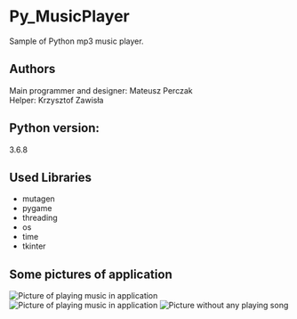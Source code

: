 # Py_MusicPlayer
Sample of Python mp3 music player.

## Authors
Main programmer and designer: Mateusz Perczak  
Helper: Krzysztof Zawisła

## Python version:
3.6.8

## Used Libraries 
+ mutagen
+ pygame
+ threading
+ os 
+ time 
+ tkinter

## Some pictures of application
![Picture of playing music in application](https://github.com/losek1/Py_MusicPlayer/blob/master/images/sounder_1.PNG)
![Picture of playing music in application](https://github.com/losek1/Py_MusicPlayer/blob/master/images/sounder_2.PNG)
![Picture without any playing song](https://github.com/losek1/Py_MusicPlayer/blob/master/images/sounder_3.PNG)
